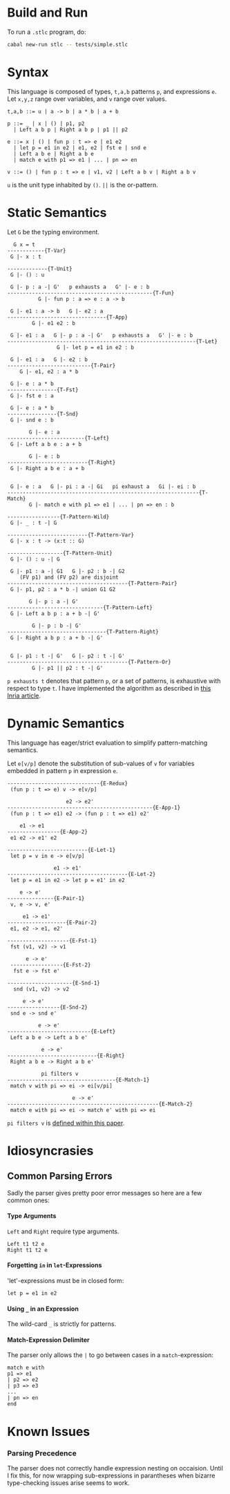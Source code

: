 # Build and Run

To run a `.stlc` program, do:
```bash
cabal new-run stlc -- tests/simple.stlc
```

# Syntax

This language is composed of types, `t,a,b` patterns `p`, and expressions `e`. Let `x,y,z` range over variables, and `v` range over values.
```
t,a,b ::= u | a -> b | a * b | a + b

p ::= _ | x | () | p1, p2
  | Left a b p | Right a b p | p1 || p2

e ::= x | () | fun p : t => e | e1 e2
  | let p = e1 in e2 | e1, e2 | fst e | snd e
  | Left a b e | Right a b e
  | match e with p1 => e1 | ... | pn => en

v ::= () | fun p : t => e | v1, v2 | Left a b v | Right a b v
```
`u` is the unit type inhabited by `()`. `||` is the or-pattern.

# Static Semantics

Let `G` be the typing environment.

```
  G x = t
------------{T-Var}
 G |- x : t

-------------{T-Unit}
 G |- () : u

 G |- p : a -| G'   p exhausts a   G' |- e : b
-----------------------------------------------{T-Fun}
          G |- fun p : a => e : a -> b

 G |- e1 : a -> b   G |- e2 : a
--------------------------------{T-App}
        G |- e1 e2 : b

 G |- e1 : a   G |- p : a -| G'   p exhausts a   G' |- e : b
-------------------------------------------------------------{T-Let}
                G |- let p = e1 in e2 : b  

 G |- e1 : a   G |- e2 : b
---------------------------{T-Pair}
    G |- e1, e2 : a * b

 G |- e : a * b
----------------{T-Fst}
 G |- fst e : a

 G |- e : a * b
----------------{T-Snd}
 G |- snd e : b     

       G |- e : a
-------------------------{T-Left}
 G |- Left a b e : a + b

       G |- e : b
--------------------------{T-Right}
 G |- Right a b e : a + b


 G |- e : a   G |- pi : a -| Gi   pi exhaust a   Gi |- ei : b
--------------------------------------------------------------{T-Match}
       G |- match e with p1 => e1 | ... | pn => en : b

-----------------{T-Pattern-Wild}
 G |- _ : t -| G

--------------------------{T-Pattern-Var}
 G |- x : t -> (x:t :: G)

------------------{T-Pattern-Unit}
 G |- () : u -| G

 G |- p1 : a -| G1   G |- p2 : b -| G2
    (FV p1) and (FV p2) are disjoint
---------------------------------------{T-Pattern-Pair}
 G |- p1, p2 : a * b -| union G1 G2

       G |- p : a -| G'
-------------------------------{T-Pattern-Left}
 G |- Left a b p : a + b -| G'

        G |- p : b -| G'
--------------------------------{T-Pattern-Right}
 G |- Right a b p : a + b -| G'


 G |- p1 : t -| G'   G |- p2 : t -| G'
---------------------------------------{T-Pattern-Or}
        G |- p1 || p2 : t -| G'
```

`p exhausts t` denotes that pattern `p`, or a set of patterns, is exhaustive with respect to type `t`. I have implemented the algorithm as described in [this Inria article](http://moscova.inria.fr/~maranget/papers/warn/index.html).

# Dynamic Semantics

This language has eager/strict evaluation to simplify pattern-matching semantics.

Let `e[v/p]` denote the substitution of sub-values of `v` for variables embedded in pattern `p` in expression `e`.

```
------------------------------{E-Redux}
 (fun p : t => e) v -> e[v/p]

                   e2 -> e2'
-----------------------------------------------{E-App-1}
 (fun p : t => e1) e2 -> (fun p : t => e1) e2'

    e1 -> e1
-----------------{E-App-2}
 e1 e2 -> e1' e2

--------------------------{E-Let-1}
 let p = v in e -> e[v/p]

               e1 -> e1'
---------------------------------------{E-Let-2}
 let p = e1 in e2 -> let p = e1' in e2

    e -> e'
---------------{E-Pair-1}
 v, e -> v, e'

     e1 -> e1'
-------------------{E-Pair-2}
 e1, e2 -> e1, e2'

--------------------{E-Fst-1}
 fst (v1, v2) -> v1

      e -> e'
 -----------------{E-Fst-2}
  fst e -> fst e'

---------------------{E-Snd-1}
  snd (v1, v2) -> v2

     e -> e'
-----------------{E-Snd-2}
 snd e -> snd e'

          e -> e'
---------------------------{E-Left}
 Left a b e -> Left a b e'

           e -> e'
-----------------------------{E-Right}
 Right a b e -> Right a b e'

           pi filters v
-----------------------------------{E-Match-1}
 match v with pi => ei -> ei[v/pi]

                     e -> e'
-------------------------------------------------{E-Match-2}
 match e with pi => ei -> match e' with pi => ei
```
`pi filters v` is [defined within this paper](http://moscova.inria.fr/~maranget/papers/warn/warn003.html).

# Idiosyncrasies

## Common Parsing Errors

Sadly the parser gives pretty poor error messages so here are a few common ones:

#### Type Arguments

`Left` and `Right` require type arguments.
```
Left t1 t2 e
Right t1 t2 e
```

#### Forgetting `in` in `let`-Expressions

'let'-expressions must be in closed form:
```
let p = e1 in e2
```

#### Using `_` in an Expression

The wild-card `_` is strictly for patterns.

#### Match-Expression Delimiter

The parser only allows the `|` to go between cases in a `match`-expression:
```
match e with
p1 => e1
| p2 => e2
| p3 => e3
...
| pn => en
end
```

# Known Issues

### Parsing Precedence
The parser does not correctly handle expression nesting on occaision. Until I fix this, for now wrapping sub-expressions in parantheses when bizarre type-checking issues arise seems to work.
